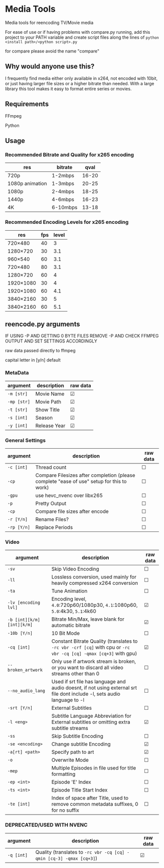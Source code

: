 # Media Tools

 Media tools for reencoding TV/Movie media

 For ease of use or if having problems with compare.py running, add this project to your PATH variable and create script files along the lines of `python <install path>/<python script>.py`

 for compare please avoid the name "compare"

## Why would anyone use this?

 I frequently find media either only available in x264, not encoded with 10bit, or just having larger file sizes or a higher bitrate than needed. With a large library this tool makes it easy to format entire series or movies.

## Requirements

 FFmpeg

 Python

## Usage

### Recommended Bitrate and Quality for x265 encoding

| res             | bitrate  | qval  |
| --------------- | -------- | ----- |
| 720p            | 1-2mbps  | 16-20 |
| 1080p animation | 1-3mbps  | 20-25 |
| 1080p           | 2-4mbps  | 18-25 |
| 1440p           | 4-6mbps  | 16-23 |
| 4K              | 6-10mbps | 13-18 |

### Recommended Encoding Levels for x265 encoding

| res       | fps | level |
| --------- | --- | ----- |
| 720×480   | 40  | 3     |
| 1280×720  | 30  | 3.1   |
| 960×540   | 60  | 3.1   |
| 720×480   | 80  | 3.1   |
| 1280×720  | 60  | 4     |
| 1920×1080 | 30  | 4     |
| 1920×1080 | 60  | 4.1   |
| 3840×2160 | 30  | 5     |
| 3840×2160 | 60  | 5.1   |

## reencode.py arguments

IF USING -P AND GETTING 0 BYTE FILES REMOVE -P AND CHECK FFMPEG OUTPUT AND SET SETTINGS ACCORDINGLY

raw data passed directly to ffmpeg

capital letter in \[y/n\] default

### MetaData

| argument    | description  | raw data |
| ----------- | ------------ | -------- |
| `-m [str]`  | Movie Name   | &#9745;  |
| `-mp [str]` | Movie Path   | &#9745;  |
| `-t [str]`  | Show Title   | &#9745;  |
| `-s [int]`  | Season       | &#9745;  |
| `-y [int]`  | Release Year | &#9745;  |

### General Settings

| argument    | description                                                                               | raw data |
| ----------- | ----------------------------------------------------------------------------------------- | -------- |
| `-c [int]`  | Thread count                                                                              | &#9744;  |
| `-cp`       | Compare Filesizes after completion (please complete "ease of use" setup for this to work) | &#9744;  |
| `-gpu`      | use hevc_nvenc over libx265                                                               | &#9744;  |
| `-p`        | Pretty Output                                                                             | &#9744;  |
| `-cp`       | Compare file sizes after encode                                                           | &#9744;  |
| `-r [Y/n]`  | Rename Files?                                                                             | &#9744;  |
| `-rp [Y/n]` | Replace Periods                                                                           | &#9744;  |

### Video

| argument                   | description                                                                                                               | raw data |
| -------------------------- | ------------------------------------------------------------------------------------------------------------------------- | -------- |
| `-sv`                      | Skip Video Encoding                                                                                                       | &#9744;  |
| `-ll`                      | Lossless conversion, used mainly for heavily compressed x264 conversion                                                   | &#9744;  |
| `-ta`                      | Tune Animation                                                                                                            | &#9744;  |
| `-lv [encoding lvl]`       | Encoding level, `4.0`:720p60/1080p30, `4.1`:1080p60, `5.0`:4k30, `5.1`:4k60                                               | &#9745;  |
| `-b [int][k/m] [int][k/m]` | Bitrate Min/Max, leave blank for automatic bitrate                                                                        | &#9745;  |
| `-10b [Y/n]`               | 10 Bit Mode                                                                                                               | &#9744;  |
| `-cq [int]`                | Constant Bitrate Quality (translates to `-rc vbr -crf [cq]` with cpu or `-rc vbr -cq [cq] -qmax [cq+3]` with gpu)         | &#9745;  |
| `--broken_artwork`         | Only use if artwork stream is broken, or you want to discard all video streams other than 0                               | &#9744;  |
| `--no_audio_lang`          | Used if srt file has language and audio doesnt, if not using external srt file dont include -l, sets audio language to -l | &#9744;  |
| `-srt [Y/n]`               | External Subtitles                                                                                                        | &#9744;  |
| `-l <eng>`                 | Subtitle Language Abbreviation for External subtitles or omitting extra subtitle streams                                  | &#9745;  |
| `-ss`                      | Skip Subtitle Encoding                                                                                                    | &#9744;  |
| `-se <encoding>`           | Change subtitle Encoding                                                                                                  | &#9745;  |
| `-a[rt] <path>`            | Specify path to art                                                                                                       | &#9745;  |
| `-o`                       | Overwrite Mode                                                                                                            | &#9744;  |
| `-mep`                     | Multiple Episodes in file used for title formatting                                                                       | &#9744;  |
| `-ep <int>`                | Episode \'E\' Index                                                                                                       | &#9744;  |
| `-ts <int>`                | Episode Title Start Index                                                                                                 | &#9744;  |
| `-te [int]`                | Index of space after Title, used to remove common metadata suffixes, 0 for no suffix                                      | &#9744;  |

### DEPRECATED/USED WITH NVENC

| argument   | description                                                          | raw data |
| ---------- | -------------------------------------------------------------------- | -------- |
| `-q [int]` | Quality (translates to `-rc vbr -cq [cq] -qmin [cq-3] -qmax [cq+3]`) | &#9745;  |

